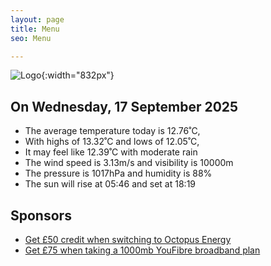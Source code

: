 ```yaml
---
layout: page
title: Menu
seo: Menu

---
```


![Logo](/images/logo.jpg){:width="832px"}

<!-- weather_marker starts -->
## On Wednesday, 17 September 2025

- The average temperature today is 12.76˚C,
- With highs of 13.32˚C and lows of 12.05˚C,
- It may feel like 12.39˚C with moderate rain
- The wind speed is 3.13m/s and visibility is 10000m
- The pressure is 1017hPa and humidity is 88%
- The sun will rise at 05:46 and set at 18:19

<!-- weather_marker ends -->

## Sponsors

- [Get £50 credit when switching to Octopus Energy](https://bit.ly/3oD1nnS)
- [Get £75 when taking a 1000mb YouFibre broadband plan](https://aklam.io/91zWhU?)
